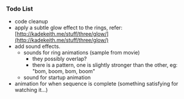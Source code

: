 ### Todo List

- code cleanup
- apply a subtle glow effect to the rings, refer: [http://kadekeith.me/stuff/three/glow/](http://kadekeith.me/stuff/three/glow/)
- add sound effects.
  - sounds for ring animations (sample from movie)
    - they possibly overlap?
    - there is a pattern, one is slightly stronger than the other, eg: "bom, boom, bom, boom"
  - sound for startup animation
- animation for when sequence is complete (something satisfying for watching it...)